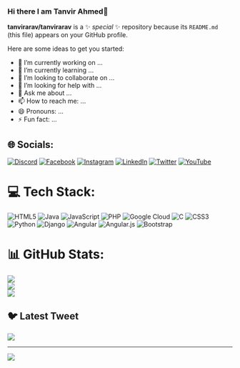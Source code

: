 ### Hi there I am Tanvir Ahmed👋


**tanvirarav/tanvirarav** is a ✨ _special_ ✨ repository because its `README.md` (this file) appears on your GitHub profile.

Here are some ideas to get you started:

- 🔭 I’m currently working on ...
- 🌱 I’m currently learning ...
- 👯 I’m looking to collaborate on ...
- 🤔 I’m looking for help with ...
- 💬 Ask me about ...
- 📫 How to reach me: ...
- 😄 Pronouns: ...
- ⚡ Fun fact: ...

## 🌐 Socials:
[![Discord](https://img.shields.io/badge/Discord-%237289DA.svg?logo=discord&logoColor=white)](https://discord.gg/tanvirarav#1481) [![Facebook](https://img.shields.io/badge/Facebook-%231877F2.svg?logo=Facebook&logoColor=white)](https://facebook.com/https://www.facebook.com/tanvirarav) [![Instagram](https://img.shields.io/badge/Instagram-%23E4405F.svg?logo=Instagram&logoColor=white)](https://instagram.com/https://www.instagram.com/tanvirarave/) [![LinkedIn](https://img.shields.io/badge/LinkedIn-%230077B5.svg?logo=linkedin&logoColor=white)](https://linkedin.com/in/https://www.linkedin.com/in/tanvir-ahmed-909586226/) [![Twitter](https://img.shields.io/badge/Twitter-%231DA1F2.svg?logo=Twitter&logoColor=white)](https://twitter.com/https://twitter.com/TanvirAhmed353) [![YouTube](https://img.shields.io/badge/YouTube-%23FF0000.svg?logo=YouTube&logoColor=white)](https://youtube.com/@https://www.youtube.com/channel/UCOqptSUZ7_yZCJnhbHkvHcQ) 

# 💻 Tech Stack:
![HTML5](https://img.shields.io/badge/html5-%23E34F26.svg?style=for-the-badge&logo=html5&logoColor=white) ![Java](https://img.shields.io/badge/java-%23ED8B00.svg?style=for-the-badge&logo=java&logoColor=white) ![JavaScript](https://img.shields.io/badge/javascript-%23323330.svg?style=for-the-badge&logo=javascript&logoColor=%23F7DF1E) ![PHP](https://img.shields.io/badge/php-%23777BB4.svg?style=for-the-badge&logo=php&logoColor=white) ![Google Cloud](https://img.shields.io/badge/Google%20Cloud-%234285F4.svg?style=for-the-badge&logo=google-cloud&logoColor=white) ![C](https://img.shields.io/badge/c-%2300599C.svg?style=for-the-badge&logo=c&logoColor=white) ![CSS3](https://img.shields.io/badge/css3-%231572B6.svg?style=for-the-badge&logo=css3&logoColor=white) ![Python](https://img.shields.io/badge/python-3670A0?style=for-the-badge&logo=python&logoColor=ffdd54) ![Django](https://img.shields.io/badge/django-%23092E20.svg?style=for-the-badge&logo=django&logoColor=white) ![Angular](https://img.shields.io/badge/angular-%23DD0031.svg?style=for-the-badge&logo=angular&logoColor=white) ![Angular.js](https://img.shields.io/badge/angular.js-%23E23237.svg?style=for-the-badge&logo=angularjs&logoColor=white) ![Bootstrap](https://img.shields.io/badge/bootstrap-%23563D7C.svg?style=for-the-badge&logo=bootstrap&logoColor=white)
# 📊 GitHub Stats:
![](https://github-readme-stats.vercel.app/api?username=tanvirarav&theme=dark&hide_border=false&include_all_commits=false&count_private=false)<br/>
![](https://github-readme-streak-stats.herokuapp.com/?user=tanvirarav&theme=dark&hide_border=false)<br/>
![](https://github-readme-stats.vercel.app/api/top-langs/?username=tanvirarav&theme=dark&hide_border=false&include_all_commits=false&count_private=false&layout=compact)

## 🐦 Latest Tweet
[![](https://gtce.itsvg.in/api?username=https://twitter.com/TanvirAhmed353)](https://github.com/VishwaGauravIn/github-twitter-card-embed)

---
[![](https://visitcount.itsvg.in/api?id=tanvirarav&icon=0&color=0)](https://visitcount.itsvg.in)

<!-- Proudly created with GPRM ( https://gprm.itsvg.in ) -->
